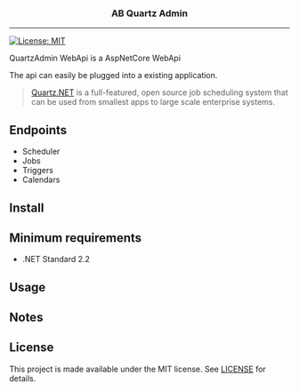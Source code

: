 <h3 align="center">AB Quartz Admin</h3>

---
[![License: MIT](https://img.shields.io/badge/License-MIT-green.svg)](LICENSE)

QuartzAdmin WebApi is a AspNetCore WebApi 

The api can easily be plugged into a existing application.

> [Quartz.NET](https://www.quartz-scheduler.net) is a full-featured, open source job scheduling system that can be used from smallest apps to large scale enterprise systems.



## Endpoints
- Scheduler
- Jobs
- Triggers
- Calendars

## Install

## Minimum requirements
- .NET Standard 2.2

## Usage

## Notes



## License
This project is made available under the MIT license. See [LICENSE](LICENSE) for details.